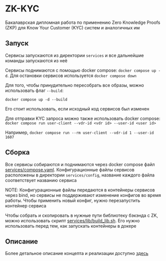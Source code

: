 # ZK-KYC

Бакалаврская дипломная работа по применению Zero Knowledge Proofs (ZKP) для Know Your Customer (KYC) систем и аналогичных им

## Запуск

Сервисы запускаются из директории `services` и все дальнейшие команды запускаются из неё

Сервисы поднимаются с помощью docker compose: `docker compose up -d`. Для остановки сервисов используется `docker compose down`

Для того, чтобы принудительно пересобрать все образы, можно использовать флаг `--build`:

`docker compose up -d --build`

Его стоит использовать, если исходный код сервисов был изменен

Для отправки KYC запроса можно также использовать docker compose: `docker compose run user-client --vdr-id <vdr id> --user-id <user id>`

Например, `docker compose run --rm user-client --vdr-id 1 --user-id 1607`

## Сборка

Все сервисы собираются и поднимаются через docker compose файл [services/compose.yaml](services/compose.yaml). Конфигурационные файлы сервисов расположены в директории `services/config`, название каждого файла соответствует названию сервиса

NOTE: Конфигурационные файлы передаются в контейнеры сервисов через bind, но сервисы не поддерживают изменение конфигов во время работы. Чтобы применить новый конфиг, нужно перезапустить контейнер сервиса

Чтобы собрать и скопировать в нужные пути библиотеку бэкэнда с ZK, можно использовать скрипт [services/lib/build_lib.sh](services/lib/build_lib.sh). Его нужно использовать перед тем, как запускать контейнеры в докере

## Описание

Более детальное описание концепта и реализации доступно [здесь](DESCRIPTION.md)
